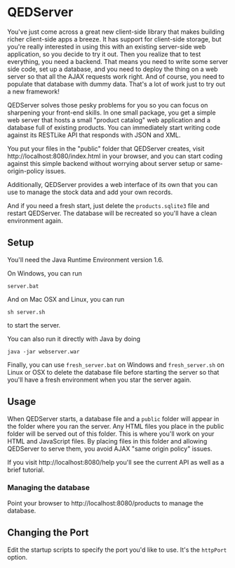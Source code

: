 QEDServer
============

You've just come across a great new client-side library that makes building richer client-side apps a breeze. It has support for client-side storage, but you're really interested in using this with an existing server-side web application, so you decide to try it out. Then you realize that to test everything, you need a backend. That means you need to write some server side code, set up a database, and you need to deploy the thing on a web server so that all the AJAX requests work right. And of course, you need to populate that database with dummy data. That's a lot of work just to try out a new framework!

QEDServer solves those pesky problems for you so you can focus on sharpening your front-end skills. In one small package, you get a simple web server that hosts a small "product catalog" web application and a database full of existing products. You can immediately start writing code against its RESTLike API that responds with JSON and XML.

You put your files in the "public" folder that QEDServer creates, visit http://localhost:8080/index.html in your browser, and you can start coding against this simple backend without worrying about server setup or same-origin-policy issues.

Additionally, QEDServer provides a web interface of its own that you can use to manage the stock data and add your own records. 

And if you need a fresh start, just delete the `products.sqlite3` file and restart QEDServer. The database will be recreated
so you'll have a clean environment again.

Setup
--------
You'll need the Java Runtime Environment version 1.6. 
    
On Windows, you can run 

    server.bat
    
And on Mac OSX and Linux, you can run

    sh server.sh
    
to start the server.

You can also run it directly with Java by doing

    java -jar webserver.war
    
Finally, you can use `fresh_server.bat` on Windows and `fresh_server.sh` on Linux or OSX to delete the database file before starting the server so that you'll have a fresh environment when you star the server again.


Usage
-------

When QEDServer starts,  a database file and a `public` folder will appear in the folder where you ran the server. 
Any HTML files you place in the public folder will be served out of this folder. This is where you'll
work on your HTML and JavaScript files. By placing files in this folder and allowing QEDServer
to serve them, you avoid AJAX "same origin policy" issues.

If you visit  http://localhost:8080/help you'll see the current API as well as a brief tutorial.

### Managing the database

Point your browser to http://localhost:8080/products to manage the database.

## Changing the Port

Edit the startup scripts to specify the port you'd like to use. It's the `httpPort` option.

